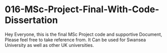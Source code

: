 # 016-MSc-Project-Final-With-Code-Dissertation
Hey Everyone, this is the final MSc Project code and supportive Document, 
Please feel free to take reference from. It Can be used for Swansea University as well as other UK universities.
